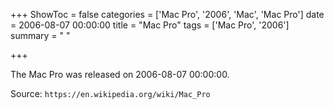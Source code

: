+++
ShowToc = false
categories = ['Mac Pro', '2006', 'Mac', 'Mac Pro']
date = 2006-08-07 00:00:00
title = "Mac Pro"
tags = ['Mac Pro', '2006']
summary = " "

+++

The Mac Pro was released on 2006-08-07 00:00:00.

Source: `https://en.wikipedia.org/wiki/Mac_Pro`
